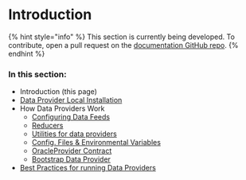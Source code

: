# Introduction

{% hint style="info" %}
This section is currently being developed. To contribute, open a pull request on the [documentation GitHub repo](https://github.com/KlayOracle/klayoracle-docs).
{% endhint %}

### In this section:

* Introduction (this page)
* [Data Provider Local Installation](install-and-run-data-providers-locally.md)
* How Data Providers Work
  * [Configuring Data Feeds](configuring-data-feeds.md)
  * [Reducers](how-it-works/reducers.md)
  * [Utilities for data providers](how-it-works/data-provider-utilities.md)
  * [Config. Files & Environmental Variables](how-it-works/configuration-files-and-environmental-variables.md)
  * [OracleProvider Contract](how-it-works/oracleprovider-contract.md)
  * [Bootstrap Data Provider](how-it-works/bootstrap-data-providers.md)
* [Best Practices for running Data Providers](best-practices.md)
